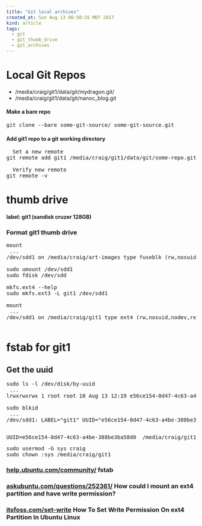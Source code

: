 ```yaml
---
title: "Git local archives"
created_at: Sun Aug 13 08:50:35 MDT 2017
kind: article
tags:
  - git
  - git_thumb_drive
  - git_archives
---
```


<h1>Local Git Repos</h1>

<ul>
  <li>/media/craig/git1/data/git/mydragon.git/</li>
  <li>/media/craig/git1/data/git/nanoc_blog.git</li>
</ul>

<h4>Make a bare repo</h4>

<pre>
git clone --bare some-git-source/ some-git-source.git
</pre>

<h4>Add git1 repo to a git working directory</h4>

<pre>
  Set a new remote
git remote add git1 /media/craig/git1/data/git/some-repo.git

  Verify new remote
git remote -v
</pre>

<h1>thumb drive</h1>

<h4>label: git1 (sandisk cruzer 128GB)</h4>

<h3>Format git1 thumb drive</h3>

<pre>
mount
 ...
/dev/sdd1 on /media/craig/art-images type fuseblk (rw,nosuid,nodev,relatime,user_id=0,group_id=0,allow_other,blksize=4096,uhelper=udisks2)

sudo umount /dev/sdd1
sudo fdisk /dev/sdd

mkfs.ext4 --help
sudo mkfs.ext3 -L git1 /dev/sdd1

mount
 ...
/dev/sdd1 on /media/craig/git1 type ext4 (rw,nosuid,nodev,relatime,data=ordered,uhelper=udisks2)

</pre>

<h1>fstab for git1</h1>

<h2>Get the uuid</h2>

<pre>
sudo ls -l /dev/disk/by-uuid
 ...
lrwxrwxrwx 1 root root 10 Aug 13 12:19 e56ce154-0d47-4c63-a4be-388be3ba58d0 -> ../../sdd1

sudo blkid
 ...
/dev/sdd1: LABEL="git1" UUID="e56ce154-0d47-4c63-a4be-388be3ba58d0" TYPE="ext4"
</pre>


<pre>
<file system> <mount point>   <type>  <options>       <dump>  <pass>
UUID=e56ce154-0d47-4c63-a4be-388be3ba58d0  /media/craig/git1  ext4  auto  0  2
</pre>

<pre>
sudo usermod -G sys craig
sudo chown :sys /media/craig/git1
</pre>

<h3>
  <a href="https://help.ubuntu.com/community/Fstab" target="_blank">help.ubuntu.com/community/</a>
  fstab
</h3>

<h3>
  <a href="https://askubuntu.com/questions/252361/how-could-i-mount-an-ext4-partition-and-have-write-permission#252385" target="_blank">askubuntu.com/questions/252361/</a>
  How could I mount an ext4 partition and have write permission?
</h3>

<h3>
  <a href="https://itsfoss.com/set-write-permission-ext4-partition-ubuntu-linux/" target="_blank">itsfoss.com/set-write</a>
  How To Set Write Permission On ext4 Partition In Ubuntu Linux
</h3>

<!--
html boilerplate
<a href="" target="_blank"></a>
<a name=""></a>
<img src="" width="400px">
<ul>
  <li></li>
</ul>
<pre>
</pre>
<pre><code>
</code></pre>
<math xmlns='http://www.w3.org/1998/Math/MathML' display='block'>
</math>
-->

